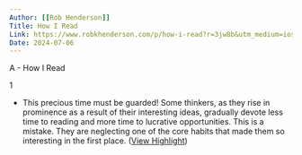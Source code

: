 ```yaml
---
Author: [[Rob Henderson]]
Title: How I Read
Link: https://www.robkhenderson.com/p/how-i-read?r=3jw8b&utm_medium=ios&utm_campaign=post
Date: 2024-07-06
---
```

A - How I Read

1
- This precious time must be guarded! Some thinkers, as they rise in prominence as a result of their interesting ideas, gradually devote less time to reading and more time to lucrative opportunities. This is a mistake. They are neglecting one of the core habits that made them so interesting in the first place. ([View Highlight](https://read.readwise.io/read/01hefymvb53wxbs8t8ch0rr5vz))
